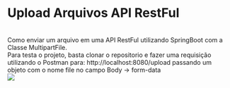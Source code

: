 # Upload Arquivos API RestFul
<br>
Como enviar um arquivo em uma API RestFul utilizando SpringBoot com a Classe MultipartFile.
<br>
Para testa o projeto, basta clonar o repositorio e fazer uma requisição utilizando o Postman para: http://localhost:8080/upload passando um objeto com o nome file no campo Body -> form-data
<br>
<img src="https://user-images.githubusercontent.com/53491681/165872990-6fe67a5b-6e31-43e4-a939-9cdf35d62612.png">
